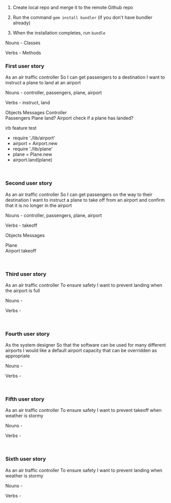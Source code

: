 1. Create local repo and merge it to the remote Github repo

2. Run the command `gem install bundler` (if you don't have bundler already)

3. When the installation completes, run `bundle`

Nouns - Classes 

Verbs - Methods

### First user story
As an air traffic controller 
So I can get passengers to a destination 
I want to instruct a plane to land at an airport

Nouns - controller, passengers, plane, airport 

Verbs - instruct, land 



Objects         Messages 
Controller      
Passengers 
Plane           land?
Airport         check if a plane has landed?

irb feature test
- require './lib/airport'
- airport = Airport.new 
- require './lib/plane'
- plane = Plane.new
- airport.land(plane)



</br>

### Second user story
As an air traffic controller 
So I can get passengers on the way to their destination 
I want to instruct a plane to take off from an airport and confirm that it is no longer in the airport

Nouns - controller, passengers, plane, airport

Verbs -  takeoff

Objects         Messages 

Plane           
Airport         takeoff

</br>


### Third user story
As an air traffic controller 
To ensure safety 
I want to prevent landing when the airport is full 

Nouns - 

Verbs -  

</br>

### Fourth user story
As the system designer
So that the software can be used for many different airports
I would like a default airport capacity that can be overridden as appropriate

Nouns - 

Verbs -  

</br>

### Fifth user story
As an air traffic controller 
To ensure safety 
I want to prevent takeoff when weather is stormy 

Nouns - 

Verbs -  

</br>

### Sixth user story
As an air traffic controller 
To ensure safety 
I want to prevent landing when weather is stormy 

Nouns - 

Verbs -  

</br>